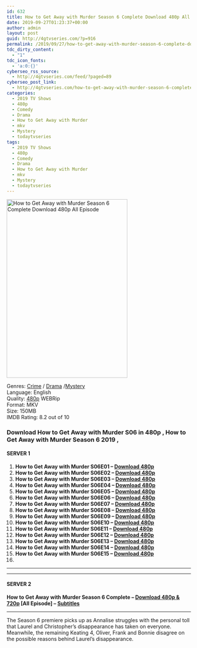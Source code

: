 ```yaml
---
id: 632
title: How to Get Away with Murder Season 6 Complete Download 480p All Episode
date: 2019-09-27T01:23:37+00:00
author: admin
layout: post
guid: http://4gtvseries.com/?p=916
permalink: /2019/09/27/how-to-get-away-with-murder-season-6-complete-download-480p-all-episode-3/
tdc_dirty_content:
  - "1"
tdc_icon_fonts:
  - 'a:0:{}'
cyberseo_rss_source:
  - http://4gtvseries.com/feed/?paged=89
cyberseo_post_link:
  - http://4gtvseries.com/how-to-get-away-with-murder-season-6-complete-download-480p-all-episode/
categories:
  - 2019 TV Shows
  - 480p
  - Comedy
  - Drama
  - How to Get Away with Murder
  - mkv
  - Mystery
  - todaytvseries
tags:
  - 2019 TV Shows
  - 480p
  - Comedy
  - Drama
  - How to Get Away with Murder
  - mkv
  - Mystery
  - todaytvseries
---
```

<img loading="lazy" class="aligncenter" src="https://3.bp.blogspot.com/-X-vB2M5i2IY/XY1bckKVftI/AAAAAAAAARU/x_QGYt0OViUh0hMSJPLAz6phMhqfqxD5ACK4BGAYYCw/s1600/How%2Bto%2BGet%2BAway%2Bwith%2BMurder%2BSeason%2B6.jpg" alt="How to Get Away with Murder Season 6 Complete Download 480p All Episode" width="330" height="488" />

Genres: <a href="http://4gtvseries.com/tag/crime/" data-wpel-link="internal">Crime</a> / <a href="http://4gtvseries.com/tag/drama/" data-wpel-link="internal">Drama</a> /<a href="http://4gtvseries.com/tag/mystery/" data-wpel-link="internal">Mystery</a>  
Language: English  
Quality:&nbsp;<a href="http://4gtvseries.com/tag/480p/" data-wpel-link="internal">480p</a> WEBRip  
Format: MKV  
Size: 150MB  
IMDB Rating: 8.2 out of 10

### **Download How to Get Away with Murder S06 in 480p , How to Get Away with Murder Season 6 2019 ,&nbsp;**

#### <span><strong>SERVER 1</strong></span>

  1. **How to Get Away with Murder S06E01 – <a href="http://slink.dl480p.xyz/RLNg" data-wpel-link="external" target="_blank" rel="nofollow external noopener noreferrer" class="wpel-icon-left"><i class="wpel-icon fa fa-download" aria-hidden="true"></i>Download 480p</a>**
  2. **How to Get Away with Murder S06E02 – <a href="http://slink.dl480p.xyz/iSizLwaf" data-wpel-link="external" target="_blank" rel="nofollow external noopener noreferrer" class="wpel-icon-left"><i class="wpel-icon fa fa-download" aria-hidden="true"></i>Download 480p</a>**
  3. **How to Get Away with Murder S06E03 – <a href="http://slink.dl480p.xyz/DsstbNs" data-wpel-link="external" target="_blank" rel="nofollow external noopener noreferrer" class="wpel-icon-left"><i class="wpel-icon fa fa-download" aria-hidden="true"></i>Download 480p</a>**
  4. **How to Get Away with Murder S06E04 – <a href="http://slink.dl480p.xyz/mzpNzzZ" data-wpel-link="external" target="_blank" rel="nofollow external noopener noreferrer" class="wpel-icon-left"><i class="wpel-icon fa fa-download" aria-hidden="true"></i>Download 480p</a>**
  5. **How to Get Away with Murder S06E05 – <a href="http://slink.dl480p.xyz/84Vqm" data-wpel-link="external" target="_blank" rel="nofollow external noopener noreferrer" class="wpel-icon-left"><i class="wpel-icon fa fa-download" aria-hidden="true"></i>Download 480p</a>**
  6. **How to Get Away with Murder S06E06 – <a href="http://slink.dl480p.xyz/YRqtO6rn" data-wpel-link="external" target="_blank" rel="nofollow external noopener noreferrer" class="wpel-icon-left"><i class="wpel-icon fa fa-download" aria-hidden="true"></i>Download 480p</a>**
  7. **How to Get Away with Murder S06E07 – <a href="http://slink.dl480p.xyz/PWDMi" data-wpel-link="external" target="_blank" rel="nofollow external noopener noreferrer" class="wpel-icon-left"><i class="wpel-icon fa fa-download" aria-hidden="true"></i>Download 480p</a>**
  8. **How to Get Away with Murder S06E08 – <a href="http://slink.dl480p.xyz/F03k" data-wpel-link="external" target="_blank" rel="nofollow external noopener noreferrer" class="wpel-icon-left"><i class="wpel-icon fa fa-download" aria-hidden="true"></i>Download 480p</a>**
  9. **How to Get Away with Murder S06E09 – <a href="http://slink.dl480p.xyz/QmqELuZ" data-wpel-link="external" target="_blank" rel="nofollow external noopener noreferrer" class="wpel-icon-left"><i class="wpel-icon fa fa-download" aria-hidden="true"></i>Download 480p</a>**
 10. **How to Get Away with Murder S06E10 – <a href="http://slink.dl480p.xyz/LVky33" data-wpel-link="external" target="_blank" rel="nofollow external noopener noreferrer" class="wpel-icon-left"><i class="wpel-icon fa fa-download" aria-hidden="true"></i>Download 480p</a>**
 11. **How to Get Away with Murder S06E11 – <a href="http://slink.dl480p.xyz/JdHHhE1C" data-wpel-link="external" target="_blank" rel="nofollow external noopener noreferrer" class="wpel-icon-left"><i class="wpel-icon fa fa-download" aria-hidden="true"></i>Download 480p</a>**
 12. **How to Get Away with Murder S06E12 – <a href="http://slink.dl480p.xyz/z5Qxwl" data-wpel-link="external" target="_blank" rel="nofollow external noopener noreferrer" class="wpel-icon-left"><i class="wpel-icon fa fa-download" aria-hidden="true"></i>Download 480p</a>**
 13. **How to Get Away with Murder S06E13 – <a href="http://slink.dl480p.xyz/4mc9qTuV" data-wpel-link="external" target="_blank" rel="nofollow external noopener noreferrer" class="wpel-icon-left"><i class="wpel-icon fa fa-download" aria-hidden="true"></i>Download 480p</a>**
 14. **How to Get Away with Murder S06E14 – <a href="http://slink.dl480p.xyz/GafACf" data-wpel-link="external" target="_blank" rel="nofollow external noopener noreferrer" class="wpel-icon-left"><i class="wpel-icon fa fa-download" aria-hidden="true"></i>Download 480p</a>**
 15. **How to Get Away with Murder S06E15 – <a href="http://slink.dl480p.xyz/1ymHRjjt" data-wpel-link="external" target="_blank" rel="nofollow external noopener noreferrer" class="wpel-icon-left"><i class="wpel-icon fa fa-download" aria-hidden="true"></i>Download 480p</a>**
 16. 

* * *

* * *

#### <span><strong>SERVER 2</strong></span>

**How to Get Away with Murder Season 6 Complete – <a href="http://dl480p.xyz/685/" data-wpel-link="external" target="_blank" rel="nofollow external noopener noreferrer" class="wpel-icon-left"><i class="wpel-icon fa fa-download" aria-hidden="true"></i>Download 480p & 720p</a> [All Episode] – <a href="https://subscene.com/subtitles/how-to-get-away-with-murder-sixth-season" data-wpel-link="external" target="_blank" rel="nofollow external noopener noreferrer" class="wpel-icon-left"><i class="wpel-icon fa fa-download" aria-hidden="true"></i>Subtitles</a>**

* * *

The Season 6 premiere picks up as Annalise struggles with the personal toll that Laurel and Christopher’s disappearance has taken on everyone. Meanwhile, the remaining Keating 4, Oliver, Frank and Bonnie disagree on the possible reasons behind Laurel’s disappearance.

<div align="center">
</div>
